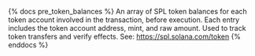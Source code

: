 {% docs pre_token_balances %}
An array of SPL token balances for each token account involved in the transaction, before execution. Each entry includes the token account address, mint, and raw amount. Used to track token transfers and verify effects. See: https://spl.solana.com/token
{% enddocs %} 
